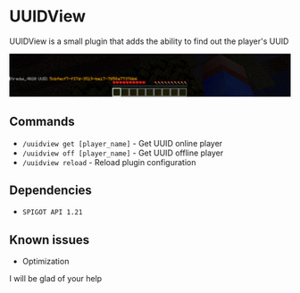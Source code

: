 # UUIDView
 
UUIDView is a small plugin that adds the ability to find out the player's UUID

![UUIDView Preview image](assets/UUIDView_Preview.png)

## Commands
- `/uuidview get [player_name]` - Get UUID online player
- `/uuidview off [player_name]` - Get UUID offline player
- `/uuidview reload` - Reload plugin configuration

## Dependencies
- `SPIGOT API 1.21`

## Known issues
- Optimization

I will be glad of your help